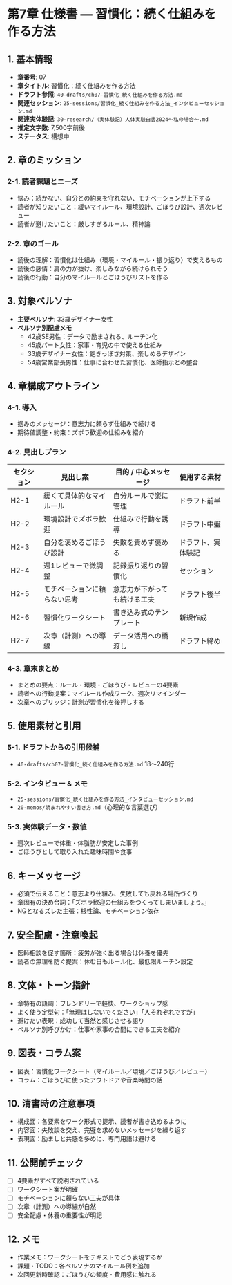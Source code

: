 # 第7章 仕様書 — 習慣化：続く仕組みを作る方法

## 1. 基本情報
- **章番号**: 07
- **章タイトル**: 習慣化：続く仕組みを作る方法
- **ドラフト参照**: `40-drafts/ch07-習慣化_続く仕組みを作る方法.md`
- **関連セッション**: `25-sessions/習慣化_続く仕組みを作る方法_インタビューセッション.md`
- **関連実体験記**: `30-research/（実体験記）人体実験白書2024〜私の場合〜.md`
- **推定文字数**: 7,500字前後
- **ステータス**: 構想中

## 2. 章のミッション
### 2-1. 読者課題とニーズ
- 悩み：続かない、自分との約束を守れない、モチベーションが上下する
- 読者が知りたいこと：緩いマイルール、環境設計、ごほうび設計、週次レビュー
- 読者が避けたいこと：厳しすぎるルール、精神論

### 2-2. 章のゴール
- 読後の理解：習慣化は仕組み（環境・マイルール・振り返り）で支えるもの
- 読後の感情：肩の力が抜け、楽しみながら続けられそう
- 読後の行動：自分のマイルールとごほうびリストを作る

## 3. 対象ペルソナ
- **主要ペルソナ**: 33歳デザイナー女性
- **ペルソナ別配慮メモ**
  - 42歳SE男性：データで励まされる、ルーチン化
  - 45歳パート女性：家事・育児の中で使える仕組み
  - 33歳デザイナー女性：飽きっぽさ対策、楽しめるデザイン
  - 54歳営業部長男性：仕事に合わせた習慣化、医師指示との整合

## 4. 章構成アウトライン
### 4-1. 導入
- 掴みのメッセージ：意志力に頼らず仕組みで続ける
- 期待値調整・約束：ズボラ歓迎の仕組みを紹介

### 4-2. 見出しプラン
| セクション | 見出し案 | 目的 / 中心メッセージ | 使用する素材 |
|-------------|----------|-----------------------|----------------|
| H2-1 | 緩くて具体的なマイルール | 自分ルールで楽に管理 | ドラフト前半 |
| H2-2 | 環境設計でズボラ歓迎 | 仕組みで行動を誘導 | ドラフト中盤 |
| H2-3 | 自分を褒めるごほうび設計 | 失敗を責めず褒める | ドラフト、実体験記 |
| H2-4 | 週1レビューで微調整 | 記録振り返りの習慣化 | セッション |
| H2-5 | モチベーションに頼らない思考 | 意志力が下がっても続ける工夫 | ドラフト後半 |
| H2-6 | 習慣化ワークシート | 書き込み式のテンプレート | 新規作成 |
| H2-7 | 次章（計測）への導線 | データ活用への橋渡し | ドラフト締め |

### 4-3. 章末まとめ
- まとめの要点：ルール・環境・ごほうび・レビューの4要素
- 読者への行動提案：マイルール作成ワーク、週次リマインダー
- 次章へのブリッジ：計測が習慣化を後押しする

## 5. 使用素材と引用
### 5-1. ドラフトからの引用候補
- `40-drafts/ch07-習慣化_続く仕組みを作る方法.md` 18〜240行

### 5-2. インタビュー & メモ
- `25-sessions/習慣化_続く仕組みを作る方法_インタビューセッション.md`
- `20-memos/読まれやすい書き方.md`（心理的な言葉選び）

### 5-3. 実体験データ・数値
- 週次レビューで体重・体脂肪が安定した事例
- ごほうびとして取り入れた趣味時間や食事

## 6. キーメッセージ
- 必須で伝えること：意志より仕組み、失敗しても戻れる場所づくり
- 章固有の決め台詞：「ズボラ歓迎の仕組みをつくってしまいましょう。」
- NGとなるズレた主張：根性論、モチベーション依存

## 7. 安全配慮・注意喚起
- 医師相談を促す箇所：疲労が強く出る場合は休養を優先
- 読者の無理を防ぐ提案：休む日もルール化、最低限ルーチン設定

## 8. 文体・トーン指針
- 章特有の語調：フレンドリーで軽快、ワークショップ感
- よく使う定型句：「無理はしないでください」「人それぞれですが」
- 避けたい表現：成功して当然と感じさせる語り
- ペルソナ別呼びかけ：仕事や家事の合間にできる工夫を紹介

## 9. 図表・コラム案
- 図表：習慣化ワークシート（マイルール／環境／ごほうび／レビュー）
- コラム：ごほうびに使ったアウトドアや音楽時間の話

## 10. 清書時の注意事項
- 構成面：各要素をワーク形式で提示、読者が書き込めるように
- 内容面：失敗談を交え、完璧を求めないメッセージを繰り返す
- 表現面：励ましと共感を多めに、専門用語は避ける

## 11. 公開前チェック
- [ ] 4要素がすべて説明されている
- [ ] ワークシート案が明確
- [ ] モチベーションに頼らない工夫が具体
- [ ] 次章（計測）への導線が自然
- [ ] 安全配慮・休養の重要性が明記

## 12. メモ
- 作業メモ：ワークシートをテキストでどう表現するか
- 課題・TODO：各ペルソナのマイルール例を追加
- 次回更新時確認：ごほうびの頻度・費用感に触れる
